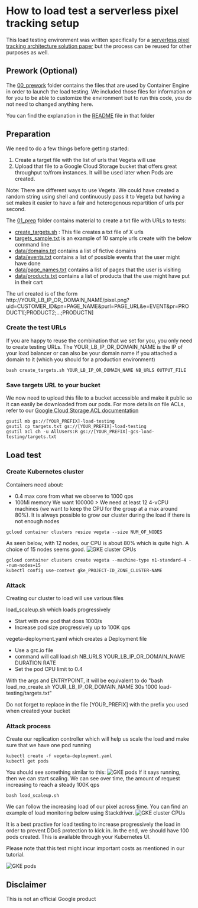 # How to load test a serverless pixel tracking setup

This load testing environment was written specifically for a [serverless pixel tracking architecture solution paper](https://cloud.google.com/solutions/serverless-pixel-tracking) but the process can be reused for other purposes as well.

## Prework (Optional)
The [00_prework](/00_prework) folder contains the files that are used by Container Engine in order to launch the load testing. We included those files for information or for you to be able to customize the environment but to run this code, you do not need to changed anything here.

You can find the explanation in the [README](/00_prework/README.md) file in that folder

## Preparation
We need to do a few things before getting started:
1. Create a target file with the list of urls that Vegeta will use
2. Upload that file to a Google Cloud Storage bucket that offers great throughput to/from instances. It will be used later when Pods are created.

Note: There are different ways to use Vegeta. We could have created a random string using shell and continuously pass it to Vegeta but having a set makes it easier to have a fair and heterogenous repartition of urls per second.

The [01_prep](/01_prep) folder contains material to create a txt file with URLs to tests:

- [create_targets.sh](/01_prep/create_targets.sh) : This file creates a txt file of X urls
- [targets_sample.txt](/01_prep/targets_sample.txt) is an example of 10 sample urls create with the below command line
- [data/domains.txt](/01_prep/data/domains.txt) contains a list of fictive domains
- [data/events.txt](/01_prep/data/events.txt) contains a list of possible events that the user might have done
- [data/page_names.txt](/01_prep/data/page_names.txt) contains a list of pages that the user is visiting
- [data/products.txt](/01_prep/data/products.txt) contains a list of products that the use might have put in their cart

The url created is of the form
http://YOUR_LB_IP_OR_DOMAIN_NAME/pixel.png?uid=CUSTOMER_ID&pn=PAGE_NAME&purl=PAGE_URL&e=EVENT&pr=PRODUCT1[;PRODUCT2;...;PRODUCTN]

### Create the test URLs
If you are happy to reuse the combination that we set for you, you only need to create testing URLs. The YOUR_LB_IP_OR_DOMAIN_NAME is the IP of your load balancer or can also be your domain name if you attached a domain to it (which you should for a production environment)

```
bash create_targets.sh YOUR_LB_IP_OR_DOMAIN_NAME NB_URLS OUTPUT_FILE
```

### Save targets URL to your bucket
We now need to upload this file to a bucket accessible and make it public so it can easily be downloaded from our pods.
For more details on file ACLs, refer to our [Google Cloud Storage ACL documentation](https://cloud.google.com/storage/docs/gsutil/commands/acl)

```
gsutil mb gs://[YOUR_PREFIX]-load-testing
gsutil cp targets.txt gs://[YOUR_PREFIX]-load-testing
gsutil acl ch -u AllUsers:R gs://[YOUR_PREFIX]-gcs-load-testing/targets.txt
```

## Load test

### Create Kubernetes cluster
Containers need about:
- 0.4 max core from what we observe to 1000 qps
- 100Mi memory
We want 100000 > We need at least 12 4-vCPU machines (we want to keep the CPU for the group at a max around 80%).
It is always possible to grow our cluster during the load if there is not enough nodes
```
gcloud container clusters resize vegeta --size NUM_OF_NODES
```

As seen below, with 12 nodes, our CPU is about 80% which is quite high. A choice of 15 nodes seems good.
![GKE cluster CPUs](https://storage.googleapis.com/solutions-public-assets/pixel-tracking/readme-images/gke_cpu.png)

```
gcloud container clusters create vegeta --machine-type n1-standard-4 --num-nodes=15
kubectl config use-context gke_PROJECT-ID_ZONE_CLUSTER-NAME
```

### Attack

Creating our cluster to load will use various files

load_scaleup.sh which loads progressively
- Start with one pod that does 1000/s
- Increase pod size progressively up to 100K qps

vegeta-deployment.yaml which creates a Deployment file
- Use a grc.io file
- command will call load.sh NB_URLS YOUR_LB_IP_OR_DOMAIN_NAME DURATION RATE
- Set the pod CPU limit to 0.4

With the args and ENTRYPOINT, it will be equivalent to do "bash load_no_create.sh YOUR_LB_IP_OR_DOMAIN_NAME 30s 1000 load-testing/targets.txt"

Do not forget to replace in the file [YOUR_PREFIX] with the prefix you used when created your bucket

### Attack process
Create our replication controller which will help us scale the load and make sure that we have one pod running

```
kubectl create -f vegeta-deployment.yaml
kubectl get pods
```

You should see something similar to this:
![GKE pods](https://storage.googleapis.com/solutions-public-assets/pixel-tracking/readme-images/get_pod.png)
If it says running, then we can start scaling. We can see over time, the amount of request increasing to reach a steady 100K qps

```
bash load_scaleup.sh
```

We can follow the increasing load of our pixel across time. You can find an example of load monitoring below using Stackdriver.
![GKE cluster CPUs](https://storage.googleapis.com/solutions-public-assets/pixel-tracking/readme-images/monitoring.png)

It is a best practive for load testing to increase progressively the load in order to prevent DDoS protection to kick in. In the end, we should have 100 pods created. This is available through your Kubernetes UI.

Please note that this test might incur important costs as mentioned in our tutorial.

![GKE pods](https://storage.googleapis.com/solutions-public-assets/pixel-tracking/readme-images/100_pods.png)

## Disclaimer
This is not an official Google product
